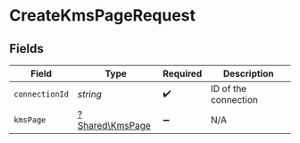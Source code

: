 # CreateKmsPageRequest


## Fields

| Field                                             | Type                                              | Required                                          | Description                                       |
| ------------------------------------------------- | ------------------------------------------------- | ------------------------------------------------- | ------------------------------------------------- |
| `connectionId`                                    | *string*                                          | :heavy_check_mark:                                | ID of the connection                              |
| `kmsPage`                                         | [?Shared\KmsPage](../../Models/Shared/KmsPage.md) | :heavy_minus_sign:                                | N/A                                               |